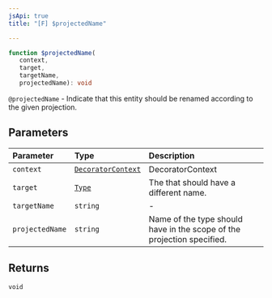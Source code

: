 ```yaml
---
jsApi: true
title: "[F] $projectedName"

---
```

```ts
function $projectedName(
   context, 
   target, 
   targetName, 
   projectedName): void
```

`@projectedName` - Indicate that this entity should be renamed according to the given projection.

## Parameters

| Parameter | Type | Description |
| :------ | :------ | :------ |
| `context` | [`DecoratorContext`](../interfaces/DecoratorContext.md) | DecoratorContext |
| `target` | [`Type`](../type-aliases/Type.md) | The that should have a different name. |
| `targetName` | `string` | - |
| `projectedName` | `string` | Name of the type should have in the scope of the projection specified. |

## Returns

`void`
